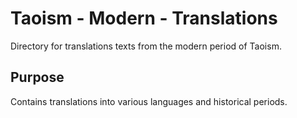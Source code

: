 # Taoism - Modern - Translations

Directory for translations texts from the modern period of Taoism.

## Purpose
Contains translations into various languages and historical periods.
